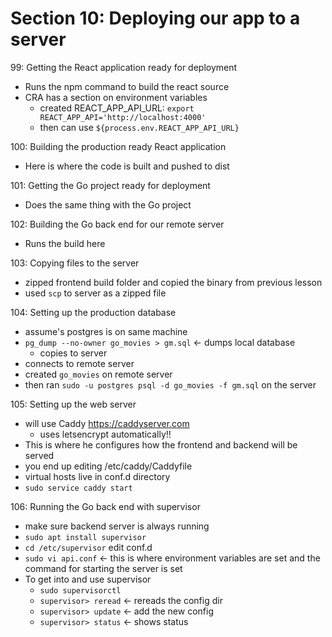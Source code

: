 # Section 10: Deploying our app to a server
99: Getting the React application ready for deployment
- Runs the npm command to build the react source
- CRA has a section on environment variables
  - created REACT_APP_API_URL: `export REACT_APP_API='http://localhost:4000'`
  - then can use `${process.env.REACT_APP_API_URL}`

100: Building the production ready React application
- Here is where the code is built and pushed to dist 
  
101: Getting the Go project ready for deployment
- Does the same thing with the Go project
  
102: Building the Go back end for our remote server
- Runs the build here
  
103: Copying files to the server
- zipped frontend build folder and copied the binary from previous lesson
- used `scp` to server as a zipped file
  
104: Setting up the production database
- assume's postgres is on same machine 
- `pg_dump --no-owner go_movies > gm.sql` <- dumps local database
  - copies to server
- connects to remote server
- created `go_movies` on remote server
- then ran `sudo -u postgres psql -d go_movies -f gm.sql` on the server

105: Setting up the web server
- will use Caddy https://caddyserver.com
  - uses letsencrypt automatically!!
- This is where he configures how the frontend and backend will be served
- you end up editing /etc/caddy/Caddyfile
- virtual hosts live in conf.d directory
- `sudo service caddy start` 
  
106: Running the Go back end with supervisor
- make sure backend server is always running
- `sudo apt install supervisor` 
- `cd /etc/supervisor` edit conf.d
- `sudo vi api.conf` <- this is where environment variables are set and the command for starting the server is set
- To get into and use supervisor
  - `sudo supervisorctl`
  - `supervisor> reread` <- rereads the config dir
  - `supervisor> update` <- add the new config
  - `supervisor> status` <- shows status